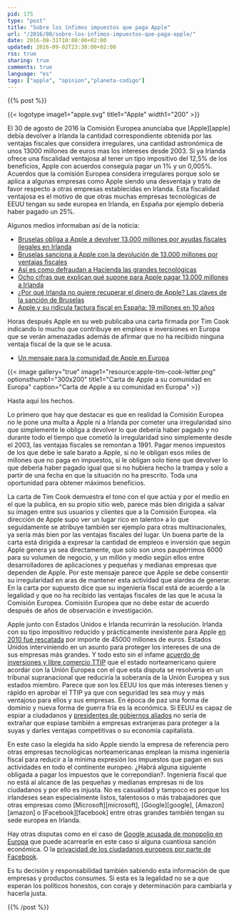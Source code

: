 ```yaml
---
pid: 175
type: "post"
title: "Sobre los ínfimos impuestos que paga Apple"
url: "/2016/08/sobre-los-infimos-impuestos-que-paga-apple/"
date: 2016-08-31T10:00:00+02:00
updated: 2016-09-02T23:30:00+02:00
rss: true
sharing: true
comments: true
language: "es"
tags: ["apple", "opinion","planeta-codigo"]
---
```


{{% post %}}

{{< logotype image1="apple.svg" title1="Apple" width1="200" >}}

El 30 de agosto de 2016 la Comisión Europea anunciaba que [Apple][apple] debía devolver a Irlanda la cantidad correspondiente obtenida por las ventajas fiscales que considera irregulares, una cantidad astronómica de unos 13000 millones de euros mas los intereses desde 2003. Si ya Irlanda ofrece una fiscalidad ventajosa al tener un tipo impositivo del 12,5% de los beneficios, Apple con acuerdos conseguía pagar un 1% y un 0,005%. Acuerdos que la comisión Europea considera irregulares porque solo se aplica a algunas empresas como Apple siendo una desventaja y trato de favor respecto a otras empresas establecidas en Irlanda. Esta fiscalidad ventajosa es el motivo de que otras muchas empresas tecnológicas de EEUU tengan su sede europea en Irlanda, en España por ejemplo debería haber pagado un 25%.

Algunos medios informaban así de la noticia:

* [Bruselas obliga a Apple a devolver 13.000 millones por ayudas fiscales ilegales en Irlanda ](https://www.eldiario.es/economia/Bruselas-Apple-fiscales-ilegales-Irlanda_0_553644787.html)
* [Bruselas sanciona a Apple con la devolución de 13.000 millones por ventajas fiscales](https://economia.elpais.com/economia/2016/08/30/actualidad/1472548799_072096.html)
* [Así es como defraudan a Hacienda las grandes tecnológicas](https://www.elespanol.com/economia/macroeconomia/20160830/151735181_0.html)
* [Ocho cifras que explican qué supone para Apple pagar 13.000 millones a Irlanda](https://www.eldiario.es/economia/cifras-detras-impuestos-debe-Apple_0_553645153.html)
* [¿Por qué Irlanda no quiere recuperar el dinero de Apple? Las claves de la sanción de Bruselas](https://economia.elpais.com/economia/2016/08/31/actualidad/1472634892_118904.html)
* [Apple y su ridícula factura fiscal en España: 19 millones en 10 años](https://www.elespanol.com/economia/empresas/20160901/152235690_0.html)

Horas después Apple en su web publicaba una carta firmada por Tim Cook indicando lo mucho que contribuye en empleos e inversiones en Europa que se verán amenazadas además de afirmar que no ha recibido ninguna ventaja fiscal de la que se le acusa.

* [Un mensaje para la comunidad de Apple en Europa](https://www.apple.com/es/customer-letter/)

{{< image
    gallery="true"
    image1="resource:apple-tim-cook-letter.png" optionsthumb1="300x200" title1="Carta de Apple a su comunidad en Europa"
    caption="Carta de Apple a su comunidad en Europa" >}}

Hasta aquí los hechos.

Lo primero que hay que destacar es que en realidad la Comisión Europea no le pone una multa a Apple ni a Irlanda por cometer una irregularidad sino que simplemente le obliga a devolver lo que debería haber pagado y no durante todo el tiempo que cometió la irregularidad sino simplemente desde el 2003, las ventajas fiscales se remontan a 1991. Pagar menos impuestos de los que debe le sale barato a Apple, si no le obligan esos miles de millones que no paga en impuestos, si le obligan solo tiene que devolver lo que debería haber pagado igual que si no hubiera hecho la trampa y solo a partir de una fecha en que la situación no ha prescrito. Toda una oportunidad para obtener máximos beneficios.

La carta de Tim Cook demuestra el tono con el que actúa y por el medio en el que la publica, en su propio sitio web, parece más bien dirigida a salvar su imagen entre sus usuarios y clientes que a la Comisión Europea. «la dirección de Apple supo ver un lugar rico en talento» a lo que seguidamente se atribuye también ser ejemplo para otras multinacionales, ya sería más bien por las ventajas fiscales del lugar. Un buena parte de la carta está dirigida a expresar la cantidad de empleos e inversión que según Apple genera ya sea directamente, que solo son unos paupérrimos 6000 para su volumen de negocio, y un millón y medio según ellos entre desarrolladores de aplicaciones y pequeñas y medianas empresas que dependen de Apple. Por este mensaje parece que Apple se debe consentir su irregularidad en aras de mantener esta actividad que alardea de generar. En la carta por supuesto dice que su ingeniería fiscal está de acuerdo a la legalidad y que no ha recibido las ventajas fiscales de las que le acusa la Comisión Europea. Comisión Europea que no debe estar de acuerdo después de años de observación e investigación.

Apple junto con Estados Unidos e Irlanda recurrirán la resolución. Irlanda con su tipo impositivo reducido y prácticamente inexistente para Apple [en 2010 fué rescatada](https://economia.elpais.com/economia/2010/12/07/actualidad/1291710775_850215.html) por importe de 45000 millones de euros. Estados Unidos interviniendo en un asunto para proteger los intereses de una de sus empresas más grandes. Y todo esto sin el infame [acuerdo de inversiones y libre comercio TTIP](https://economia.elpais.com/economia/2015/03/02/actualidad/1425256390_372094.html) que el estado norteamericano quiere acordar con la Unión Europea con el que esta disputa se resolvería en un tribunal supranacional que reduciría la soberanía de la Unión Europea y sus estados miembro. Parece que son los EEUU los que más intereses tienen y rápido en aprobar el TTIP ya que con seguridad les sea muy y más ventajoso para ellos y sus empresas. En época de paz una forma de dominio y nueva forma de guerra fría es la económica. Si EEUU es capaz de espiar a ciudadanos y [presidentes de gobiernos aliados](http://www.20minutos.es/noticia/2503946/0/eeuu-espia/bce-merkel/wikileaks/) no sería de extrañar que espiase también a empresas extranjeras para proteger a la suyas y darles ventajas competitivas o su economía capitalista.

En este caso la elegida ha sido Apple siendo la empresa de referencia pero otras empresas tecnológicas norteamericanas emplean la misma ingeniería fiscal para reducir a la mínima expresión los impuestos que pagan en sus actividades en todo el continente europeo. ¿Habrá alguna siguiente obligada a pagar los impuestos que le correpondían?. Ingeniería fiscal que no está al alcance de las pequeñas y medianas empresas ni de los ciudadanos y por ello es injusta. No es casualidad y tampoco es porque los irlandeses sean especialmente listos, talentosos o más trabajadores que otras empresas como [Microsoft][microsoft], [Google][google], [Amazon][amazon] o [Facebook][facebook] entre otras grandes también tengan su sede europea en Irlanda.

Hay otras disputas como en el caso de [Google acusada de monopolio en Europa](https://www.adslzone.net/2016/04/20/europa-acusa-oficialmente-google-monopolio-android/) que puede acarrearle en este caso sí alguna cuantiosa sanción económica. O la [privacidad de los ciudadanos europeos por parte de Facebook](https://es.globalvoices.org/2016/02/15/netizen-report-la-ue-se-enfrenta-a-facebook-en-materia-de-privacidad/).

Es tu decisión y responsabilidad también sabiendo esta información de que empresas y productos consumes. Si esta es la legalidad no se a que esperan los políticos honestos, con coraje y determinación para cambiarla y hacerla justa.

{{% /post %}}
